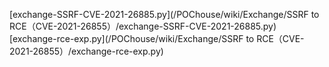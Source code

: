 [exchange-SSRF-CVE-2021-26885.py](/POChouse/wiki/Exchange/SSRF to RCE（CVE-2021-26855）/exchange-SSRF-CVE-2021-26885.py)
[exchange-rce-exp.py](/POChouse/wiki/Exchange/SSRF to RCE（CVE-2021-26855）/exchange-rce-exp.py)

